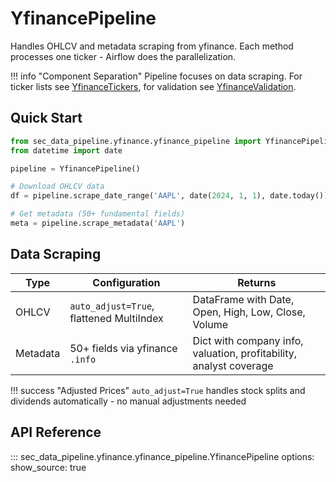 # YfinancePipeline

Handles OHLCV and metadata scraping from yfinance. Each method processes one ticker - Airflow does the parallelization.

!!! info "Component Separation"
    Pipeline focuses on data scraping. For ticker lists see [YfinanceTickers](tickers.md), for validation see [YfinanceValidation](validation.md).

## Quick Start

```python
from sec_data_pipeline.yfinance.yfinance_pipeline import YfinancePipeline
from datetime import date

pipeline = YfinancePipeline()

# Download OHLCV data
df = pipeline.scrape_date_range('AAPL', date(2024, 1, 1), date.today())

# Get metadata (50+ fundamental fields)
meta = pipeline.scrape_metadata('AAPL')
```

## Data Scraping

| Type | Configuration | Returns |
|------|--------------|---------|
| OHLCV | `auto_adjust=True`, flattened MultiIndex | DataFrame with Date, Open, High, Low, Close, Volume |
| Metadata | 50+ fields via yfinance `.info` | Dict with company info, valuation, profitability, analyst coverage |

!!! success "Adjusted Prices"
    `auto_adjust=True` handles stock splits and dividends automatically - no manual adjustments needed

## API Reference

::: sec_data_pipeline.yfinance.yfinance_pipeline.YfinancePipeline
    options:
      show_source: true
